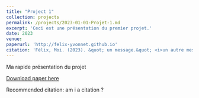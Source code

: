 ```yaml
---
title: "Project 1"
collection: projects
permalink: /projects/2023-01-01-Projet-1.md
excerpt: 'Ceci est une présentation du premier projet.'
date: 2023
venue: 
paperurl: 'http://felix-yvonnet.github.io'
citation: 'Félix, Moi. (2023). &quot; un message.&quot; <i>un autre message</i>.'
---
```

Ma rapide présentation du projet

[Download paper here](http://felix-yvonnet.github.io)

Recommended citation: am i a citation ?
